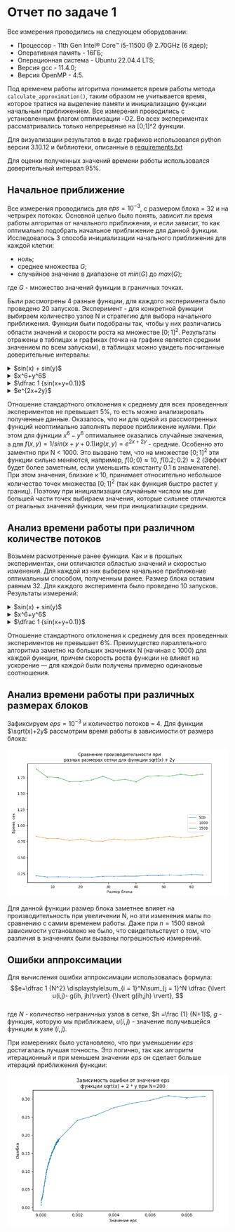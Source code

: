 # Отчет по задаче 1

Все измерения проводились на следующем оборудовании:

* Процессор - 11th Gen Intel® Core™ i5-11500 @ 2.70GHz (6 ядер);
* Оперативная память - 16ГБ;
* Операционная система - Ubuntu 22.04.4 LTS;
* Версия gcc - 11.4.0;
* Версия OpenMP - 4.5.

Под временем работы алгоритма понимается время работы метода `calculate_approximation()`, таким образом не учитывается
время, которое тратися на выделение памяти и инициализацию функции начальным приближением. Все измерения проводились с
установленным флагом оптимизации -O2.
Во всех экспериментах рассматривались только непрерывные на [0;1]^2 функции.

Для визуализации результатов в виде графиков использовался python версии
3.10.12 и библиотеки, описанные
в [requirements.txt](https://github.com/aartdem/comp-math/blob/main/work1/requirements.txt)

Для оценки полученных значений времени работы использовался доверительный интервал 95%.

## Начальное приближение

Все измерения проводились для $eps=10^{-3}$, с размером блока = 32 и на четрырех потоках.
Основной целью было понять, зависит ли время работы алгоритма от
начального приближения, и если зависит, то как оптимально подобрать начальное приближение для данной функции.
Исследовалось 3 способа инициализации начального приближения для каждой клетки:

* ноль;
* среднее множества $G$;
* случайное значение в диапазоне от $min(G)$ до $max(G)$;

где $G$ - множество значений функции в граничных точках.

Были рассмотрены 4 разные функции, для каждого эксперимента было проведено 20 запусков.
Эксперимент - для конкретной функции выбираем количество узлов N и стратегию для выбора начального приближения.
Функции были подобраны так, чтобы у них различались области значений и скорости роста на множестве $[0;1]^2$.
Результаты отражены в таблицах и графиках (точка на графике является средним значением по всем запускам),
в таблицах можно увидеть посчитанные доверительные интервалы:


<details>
  <summary> $sin(x) + sin(y)$ </summary>

![](https://github.com/aartdem/comp-math/blob/main/work1/imgs/init0.png)

|                    |    50   |    80   |   100   |   200   |   300   |   400   |       500        |       600        |       800        |       1000       |       1500       |       2000       |
|--------------------|---------|---------|---------|---------|---------|---------|------------------|------------------|------------------|------------------|------------------|------------------|
|        нули        | $0.004$ | $0.010$ | $0.014$ | $0.045$ | $0.085$ | $0.138$ |     $0.205$      |     $0.284$      |     $0.481$      |     $0.767$      | $1.858\pm 0.011$ | $3.551\pm 0.006$ |
|  среднее значение  | $0.002$ | $0.004$ | $0.006$ | $0.021$ | $0.040$ | $0.065$ |     $0.098$      |     $0.135$      | $0.235\pm 0.005$ |     $0.370$      | $0.898\pm 0.002$ | $1.721\pm 0.002$ |
| случайные значения | $0.002$ | $0.004$ | $0.007$ | $0.022$ | $0.043$ | $0.069$ | $0.103\pm 0.001$ | $0.142\pm 0.002$ | $0.244\pm 0.002$ | $0.386\pm 0.003$ | $0.934\pm 0.010$ | $1.791\pm 0.013$ |

</details>

<details>
  <summary> $x^6+y^6$ </summary>

![](https://github.com/aartdem/comp-math/blob/main/work1/imgs/init1.png)

|                    |    50   |    80   |   100   |   200   |   300   |   400   |   500   |       600        |       800        |       1000       |       1500       |       2000       |
|--------------------|---------|---------|---------|---------|---------|---------|---------|------------------|------------------|------------------|------------------|------------------|
|        нули        | $0.001$ | $0.004$ | $0.007$ | $0.032$ | $0.071$ | $0.124$ | $0.194$ |     $0.280$      |     $0.499$      |     $0.812$      | $2.030\pm 0.002$ | $3.977\pm 0.006$ |
|  среднее значение  | $0.003$ | $0.004$ | $0.006$ | $0.019$ | $0.044$ | $0.079$ | $0.126$ |     $0.182$      |     $0.328$      |     $0.542$      | $1.359\pm 0.002$ | $2.675\pm 0.010$ |
| случайные значения | $0.004$ | $0.008$ | $0.009$ | $0.027$ | $0.050$ | $0.079$ | $0.117$ | $0.162\pm 0.002$ | $0.274\pm 0.003$ | $0.433\pm 0.004$ | $1.051\pm 0.009$ | $2.007\pm 0.015$ |

</details>

<details>
  <summary> $\dfrac 1 {sin(x+y+0.1)}$ </summary>

![](https://github.com/aartdem/comp-math/blob/main/work1/imgs/init2.png)

|                    |    50   |    80   |   100   |   200   |       300        |       400        |       500        |       600        |       800        |       1000       |
|--------------------|---------|---------|---------|---------|------------------|------------------|------------------|------------------|------------------|------------------|
|        нули        | $0.005$ | $0.014$ | $0.020$ | $0.079$ |     $0.181$      |     $0.326$      |     $0.534$      |     $0.792$      |     $1.496$      |     $2.564$      |
|  среднее значение  | $0.003$ | $0.006$ | $0.009$ | $0.047$ |     $0.117$      |     $0.222$      |     $0.376$      |     $0.567$      |     $1.105$      | $1.931\pm 0.002$ |
| случайные значения | $0.008$ | $0.027$ | $0.049$ | $0.127$ | $0.235\pm 0.001$ | $0.371\pm 0.002$ | $0.549\pm 0.003$ | $0.755\pm 0.003$ | $1.272\pm 0.005$ | $2.005\pm 0.007$ |

</details>

<details>
  <summary> $e^{2x+2y}$ </summary>

![](https://github.com/aartdem/comp-math/blob/main/work1/imgs/init3.png)

|                    |    50   |    80   |   100   |       200        |       300        |       400        |       500        |       600        |       800        |        1000       |
|--------------------|---------|---------|---------|------------------|------------------|------------------|------------------|------------------|------------------|-------------------|
|        нули        | $0.009$ | $0.036$ | $0.068$ |     $0.410$      |     $1.017$      | $1.923\pm 0.006$ |     $3.255$      | $4.919\pm 0.001$ | $9.519\pm 0.026$ | $16.379\pm 0.020$ |
|  среднее значение  | $0.008$ | $0.028$ | $0.051$ |     $0.307$      |     $0.655$      |     $1.227$      |     $2.154$      |     $3.323$      | $6.591\pm 0.009$ | $11.579\pm 0.003$ |
| случайные значения | $0.011$ | $0.045$ | $0.088$ | $0.627\pm 0.001$ | $1.600\pm 0.005$ | $2.384\pm 0.005$ | $3.266\pm 0.008$ | $4.436\pm 0.008$ | $7.474\pm 0.014$ | $11.836\pm 0.021$ |

</details>

Отношение стандартного отклонения к среднему для всех проведенных экспериментов не превышает 5%, то есть можно
анализировать полученные данные.
Оказалось, что ни для одной из рассмотренных функций неоптимально заполнять первое приближение нулями. При этом для
функции $x^6 - y^6$ оптимальнее оказались случайные значения, а для $f(x,y)=1/sin(x+y+0.1) и g(x,y)=e^{2x+2y}$ -
средние.
Особенно это заментно при N < 1000.
Это вызвано тем, что на множестве $[0;1]^2$ эти функции сильно меняются, например, $f(0;0)\approx 10, \ f(0.2;0.2)
\approx 2$ (Эффект будет более заметным, если уменьшить константу 0.1 в знаменателе). При этом значения, близкие к 10,
принимает относительно небольшое количество точек множества $[0;1]^2$ (так как функция быстро растет у границ). Поэтому
при
инициализации случайным числом мы для большей части точек выбираем значения, которые сильнее отличаются от реальных
значений функции, чем при инициализации средним.

## Анализ времени работы при различном количестве потоков

Возьмем расмотренные ранее функции. Как и в прошлых экспериментах, они отличаются областью значений и скоростью
изменения.
Для каждой из них выберем начальное приближение оптимальным способом, полученным ранее. Размер блока оставим равным 32.
Для каждого эксперимента было проведено 10 запусков. Результаты измерений:

<details>
  <summary> $sin(x) + sin(y)$ </summary>

![](https://github.com/aartdem/comp-math/blob/main/work1/imgs/threads0.png)

|   |    50   |    80   |   100   |   200   |       300        |       400        |       500        |       600        |       800        |       1000       |       1500       |       2000       |
|---|---------|---------|---------|---------|------------------|------------------|------------------|------------------|------------------|------------------|------------------|------------------|
| 1 | $0.002$ | $0.006$ | $0.010$ | $0.045$ | $0.105\pm 0.002$ | $0.189\pm 0.003$ | $0.304\pm 0.006$ | $0.444\pm 0.005$ | $0.818\pm 0.015$ | $1.378\pm 0.020$ | $3.581\pm 0.037$ | $6.667\pm 0.086$ |
| 2 | $0.002$ | $0.005$ | $0.008$ | $0.029$ |     $0.062$      | $0.107\pm 0.002$ | $0.167\pm 0.003$ | $0.234\pm 0.003$ | $0.431\pm 0.006$ | $0.696\pm 0.009$ | $1.780\pm 0.025$ | $3.359\pm 0.037$ |
| 4 | $0.002$ | $0.004$ | $0.007$ | $0.022$ |     $0.043$      | $0.068\pm 0.001$ | $0.104\pm 0.002$ | $0.142\pm 0.002$ | $0.241\pm 0.003$ | $0.389\pm 0.007$ | $0.907\pm 0.015$ | $1.757\pm 0.032$ |
| 6 | $0.002$ | $0.005$ | $0.008$ | $0.020$ | $0.039\pm 0.002$ |     $0.059$      | $0.088\pm 0.001$ | $0.115\pm 0.002$ | $0.194\pm 0.003$ | $0.302\pm 0.005$ | $0.735\pm 0.009$ | $1.332\pm 0.021$ |

</details>

<details>
  <summary> $x^6+y^6$ </summary>

![](https://github.com/aartdem/comp-math/blob/main/work1/imgs/threads1.png)

|   |    50   |    80   |   100   |       200        |       300        |       400        |       500        |       600        |       800        |       1000       |       1500       |       2000       |
|---|---------|---------|---------|------------------|------------------|------------------|------------------|------------------|------------------|------------------|------------------|------------------|
| 1 | $0.002$ | $0.006$ | $0.010$ | $0.044\pm 0.001$ | $0.104\pm 0.001$ | $0.191\pm 0.003$ | $0.305\pm 0.007$ | $0.444\pm 0.008$ | $0.826\pm 0.009$ | $1.374\pm 0.016$ | $3.602\pm 0.059$ | $6.730\pm 0.089$ |
| 2 | $0.002$ | $0.005$ | $0.008$ |     $0.029$      | $0.062\pm 0.001$ | $0.108\pm 0.002$ | $0.165\pm 0.002$ | $0.237\pm 0.004$ | $0.426\pm 0.008$ | $0.693\pm 0.011$ | $1.776\pm 0.022$ | $3.366\pm 0.059$ |
| 4 | $0.002$ | $0.005$ | $0.007$ |     $0.022$      |     $0.043$      |     $0.069$      | $0.104\pm 0.002$ | $0.142\pm 0.002$ | $0.243\pm 0.003$ | $0.390\pm 0.008$ | $0.926\pm 0.012$ | $1.754\pm 0.026$ |
| 6 | $0.002$ | $0.005$ | $0.007$ |     $0.019$      |     $0.039$      |     $0.058$      | $0.088\pm 0.002$ | $0.117\pm 0.002$ | $0.192\pm 0.003$ | $0.302\pm 0.003$ | $0.726\pm 0.012$ | $1.340\pm 0.019$ |

</details>

<details>
  <summary> $\dfrac 1 {sin(x+y+0.1)}$ </summary>

![](https://github.com/aartdem/comp-math/blob/main/work1/imgs/threads2.png)

|   |    50   |    80   |   100   |   200   |   300   |   400   |       500        |   600   |       800        |       1000       |        1500       |        2000       |
|---|---------|---------|---------|---------|---------|---------|------------------|---------|------------------|------------------|-------------------|-------------------|
| 1 | $0.003$ | $0.007$ | $0.013$ | $0.095$ | $0.285$ | $0.612$ | $1.107\pm 0.002$ | $1.774$ | $3.755\pm 0.003$ | $6.948\pm 0.012$ | $20.684\pm 0.094$ | $42.093\pm 0.061$ |
| 2 | $0.002$ | $0.006$ | $0.010$ | $0.060$ | $0.167$ | $0.343$ |     $0.597$      | $0.936$ | $1.922\pm 0.003$ | $3.414\pm 0.002$ | $10.268\pm 0.025$ | $20.998\pm 0.030$ |
| 4 | $0.003$ | $0.005$ | $0.009$ | $0.046$ | $0.116$ | $0.221$ |     $0.373$      | $0.567$ | $1.102\pm 0.003$ | $1.923\pm 0.001$ |  $5.341\pm 0.018$ | $11.214\pm 0.014$ |
| 6 | $0.003$ | $0.006$ | $0.009$ | $0.040$ | $0.104$ | $0.187$ |     $0.316$      | $0.460$ |     $0.877$      |     $1.503$      |  $4.195\pm 0.008$ |  $8.454\pm 0.040$ |

</details>

Отношение стандартного отклонения к среднему для всех проведенных экспериментов не превышает 6%.
Преимущество параллельного алгоритма заметно на больших значениях N (начиная с 1000) для каждой функции, причем скорость роста функции не влияет на ускорение &mdash; для каждой были получены примерно одинаковые соотношения.

## Анализ времени работы при различных размерах блоков

Зафиксируем $eps=10^{-3}$ и количество потоков = 4. Для функции $\sqrt(x)+2y$ рассмотрим время работы в зависимости от
размера блока:

![](https://github.com/aartdem/comp-math/blob/main/work1/imgs/diffsizes.png)

Для данной функции размер блока заметнее влияет на производительность при увеличении N, но эти изменения малы по
сравнению с самим временем работы. Даже при $n=1500$ явной зависимости установлено не было, что свидетельствует о том,
что различия в значениях были вызваны погрешностью измерений.

## Ошибки аппроксимации

Для вычисления ошибки аппроксимации использовалась формула:
$$e=\dfrac 1 {N^2} \displaystyle\sum_{i = 1}^N\sum_{j = 1}^N \dfrac {\lvert u(i,j)- g(ih, jh)\rvert} {\lvert g(ih,jh)
\rvert}, $$    
где $N$ - количество неграничных узлов в сетке, $h =\frac {1} {N+1}$, $g$ - функция, которую мы приближаем, $u(i,j)$ -
значение получившейся функции в узле $(i,j)$.

При измерениях было установлено, что при уменьшении $eps$ достигалась лучшая точность. Это логично, так как алгоритм
итерационный и при меньшем значении $eps$ он сделает больше итераций приближения функции:

![](https://github.com/aartdem/comp-math/blob/main/work1/imgs/error.png)

